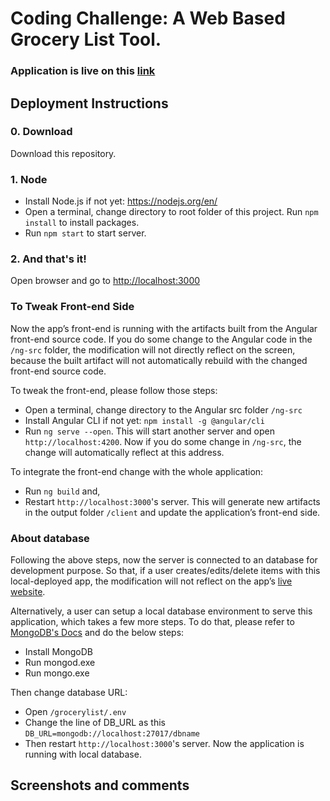 # Coding Challenge: A Web Based Grocery List Tool.

### Application is live on this [link](https://still-beach-44000.herokuapp.com/items)

## Deployment Instructions
### 0.	Download
Download this repository.

### 1.	Node 
*	Install Node.js if not yet: https://nodejs.org/en/
*	Open a terminal, change directory to root folder of this project. Run `npm install` to install packages.  
*	Run `npm start` to start server.

### 2.	And that's it!
Open browser and go to [http://localhost:3000](http://localhost:3000/items)  


### To Tweak Front-end Side
Now the app’s front-end is running with the artifacts built from the Angular front-end source code. If you do some change to the Angular code in the `/ng-src` folder, the modification will not directly reflect on the screen, because the built artifact will not automatically rebuild with the changed front-end source code.

To tweak the front-end, please follow those steps:
* Open a terminal, change directory to the Angular src folder `/ng-src`
* Install Angular CLI if not yet: `npm install -g @angular/cli`
* Run `ng serve --open`. This will start another server and open `http://localhost:4200`.
Now if you do some change in `/ng-src`, the change will automatically reflect at this address. 

To integrate the front-end change with the whole application:
* Run `ng build` and,
* Restart `http://localhost:3000`'s server. 
This will generate new artifacts in the output folder `/client` and update the application’s front-end side.  

### About database
Following the above steps, now the server is connected to an database for development purpose. So that, if a user creates/edits/delete items with this local-deployed app, the modification will not reflect on the app’s [live website](https://limitless-river-45900.herokuapp.com/items). 

Alternatively, a user can setup a local database environment to serve this application, which takes a few more steps. To do that, please refer to [MongoDB's Docs](https://docs.mongodb.com/manual/tutorial/install-mongodb-on-windows/) and do the below steps:
* Install MongoDB
* Run mongod.exe
* Run mongo.exe

Then change database URL:
* Open `/grocerylist/.env`
* Change the line of DB_URL as this `DB_URL=mongodb://localhost:27017/dbname`
* Then restart `http://localhost:3000`'s server. Now the application is running with local database.

## Screenshots and comments
